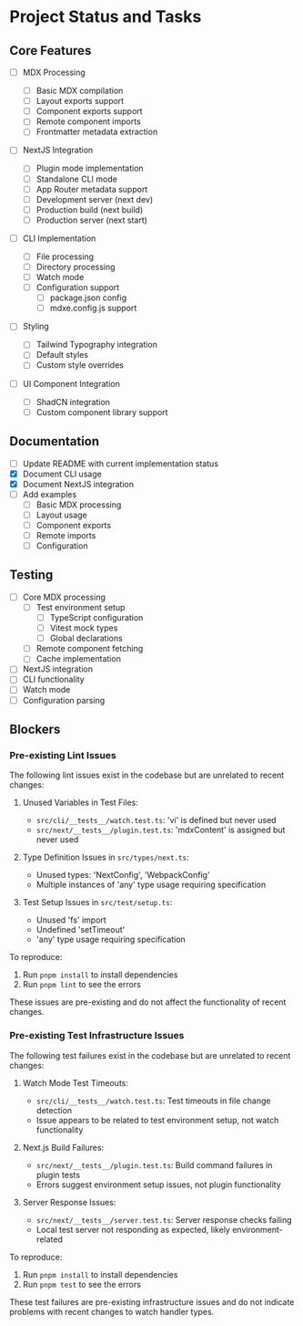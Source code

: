# Project Status and Tasks

## Core Features

- [ ] MDX Processing

  - [ ] Basic MDX compilation
  - [ ] Layout exports support
  - [ ] Component exports support
  - [ ] Remote component imports
  - [ ] Frontmatter metadata extraction

- [ ] NextJS Integration

  - [ ] Plugin mode implementation
  - [ ] Standalone CLI mode
  - [ ] App Router metadata support
  - [ ] Development server (next dev)
  - [ ] Production build (next build)
  - [ ] Production server (next start)

- [ ] CLI Implementation

  - [ ] File processing
  - [ ] Directory processing
  - [ ] Watch mode
  - [ ] Configuration support
    - [ ] package.json config
    - [ ] mdxe.config.js support

- [ ] Styling

  - [ ] Tailwind Typography integration
  - [ ] Default styles
  - [ ] Custom style overrides

- [ ] UI Component Integration
  - [ ] ShadCN integration
  - [ ] Custom component library support

## Documentation

- [ ] Update README with current implementation status
- [x] Document CLI usage
- [x] Document NextJS integration
- [ ] Add examples
  - [ ] Basic MDX processing
  - [ ] Layout usage
  - [ ] Component exports
  - [ ] Remote imports
  - [ ] Configuration

## Testing

- [ ] Core MDX processing
  - [ ] Test environment setup
    - [ ] TypeScript configuration
    - [ ] Vitest mock types
    - [ ] Global declarations
  - [ ] Remote component fetching
  - [ ] Cache implementation
- [ ] NextJS integration
- [ ] CLI functionality
- [ ] Watch mode
- [ ] Configuration parsing

## Blockers

### Pre-existing Lint Issues

The following lint issues exist in the codebase but are unrelated to recent changes:

1. Unused Variables in Test Files:

   - `src/cli/__tests__/watch.test.ts`: 'vi' is defined but never used
   - `src/next/__tests__/plugin.test.ts`: 'mdxContent' is assigned but never used

2. Type Definition Issues in `src/types/next.ts`:

   - Unused types: 'NextConfig', 'WebpackConfig'
   - Multiple instances of 'any' type usage requiring specification

3. Test Setup Issues in `src/test/setup.ts`:
   - Unused 'fs' import
   - Undefined 'setTimeout'
   - 'any' type usage requiring specification

To reproduce:

1. Run `pnpm install` to install dependencies
2. Run `pnpm lint` to see the errors

These issues are pre-existing and do not affect the functionality of recent changes.

### Pre-existing Test Infrastructure Issues

The following test failures exist in the codebase but are unrelated to recent changes:

1. Watch Mode Test Timeouts:

   - `src/cli/__tests__/watch.test.ts`: Test timeouts in file change detection
   - Issue appears to be related to test environment setup, not watch functionality

2. Next.js Build Failures:

   - `src/next/__tests__/plugin.test.ts`: Build command failures in plugin tests
   - Errors suggest environment setup issues, not plugin functionality

3. Server Response Issues:
   - `src/next/__tests__/server.test.ts`: Server response checks failing
   - Local test server not responding as expected, likely environment-related

To reproduce:

1. Run `pnpm install` to install dependencies
2. Run `pnpm test` to see the errors

These test failures are pre-existing infrastructure issues and do not indicate problems with recent changes to watch handler types.
